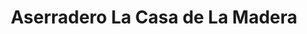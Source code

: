---
title: "Aserradero La Casa de La Madera"
url: /caracas/aserradero-la-casa-de-la-madera/
shop: Baustoffe
---